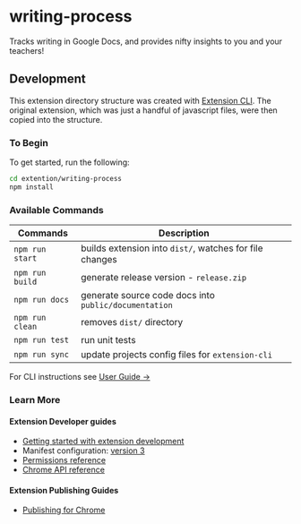 # writing-process

Tracks writing in Google Docs, and provides nifty insights to you and your teachers!

## Development

This extension directory structure was created with [Extension CLI](https://oss.mobilefirst.me/extension-cli/).
The original extension, which was just a handful of javascript files, were then copied into the structure.

### To Begin

To get started, run the following:

```bash
cd extention/writing-process
npm install
```

### Available Commands

| Commands | Description |
| --- | --- |
| `npm run start` | builds extension into `dist/`, watches for file changes |
| `npm run build` | generate release version - `release.zip` |
| `npm run docs` | generate source code docs into `public/documentation` |
| `npm run clean` | removes `dist/` directory |
| `npm run test` | run unit tests |
| `npm run sync` | update projects config files for `extension-cli` |

For CLI instructions see [User Guide &rarr;](https://oss.mobilefirst.me/extension-cli/)

### Learn More

#### Extension Developer guides

- [Getting started with extension development](https://developer.chrome.com/extensions/getstarted)
- Manifest configuration: [version 3](https://developer.chrome.com/docs/extensions/mv3/intro/)
- [Permissions reference](https://developer.chrome.com/extensions/declare_permissions)
- [Chrome API reference](https://developer.chrome.com/docs/extensions/reference/)

#### Extension Publishing Guides

- [Publishing for Chrome](https://developer.chrome.com/webstore/publish)
